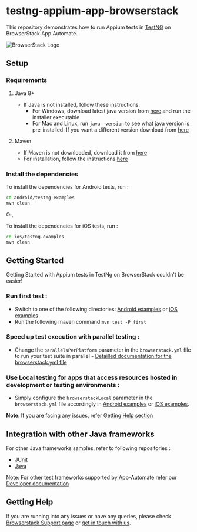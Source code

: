 # testng-appium-app-browserstack

This repository demonstrates how to run Appium tests in [TestNG](http://testng.org) on BrowserStack App Automate.

![BrowserStack Logo](https://d98b8t1nnulk5.cloudfront.net/production/images/layout/logo-header.png?1469004780)

## Setup

### Requirements

1. Java 8+

    - If Java is not installed, follow these instructions:
        - For Windows, download latest java version from [here](https://java.com/en/download/) and run the installer executable
        - For Mac and Linux, run `java -version` to see what java version is pre-installed. If you want a different version download from [here](https://java.com/en/download/)

2. Maven
   - If Maven is not downloaded, download it from [here](https://maven.apache.org/download.cgi)
   - For installation, follow the instructions [here](https://maven.apache.org/install.html)

### Install the dependencies

To install the dependencies for Android tests, run :
```sh
cd android/testng-examples
mvn clean
```

Or,

To install the dependencies for iOS tests, run :

```sh
cd ios/testng-examples
mvn clean
```

## Getting Started

Getting Started with Appium tests in TestNg on BrowserStack couldn't be easier!

### **Run first test :**

- Switch to one of the following directories: [Android examples](android/testng-examples) or [iOS examples](ios/testng-examples)
- Run the following maven command `mvn test -P first`

### **Speed up test execution with parallel testing :**

- Change the `parallelsPerPlatform` parameter in the `browserstack.yml` file to run your test suite in parallel - [Detailled documentation for the browserstack.yml file](https://www.browserstack.com/docs/automate/selenium/browserstack-sdk/core-concepts#sdk-configuration-file)

### **Use Local testing for apps that access resources hosted in development or testing environments :**

- Simply configure the `browserstackLocal` parameter in the `browserstack.yml` file accordingly in [Android examples](android/testng-examples/) or [iOS examples](ios/testng-examples/).


**Note**: If you are facing any issues, refer [Getting Help section](#Getting-Help)

## Integration with other Java frameworks

For other Java frameworks samples, refer to following repositories :

- [JUnit](https://github.com/browserstack/junit-appium-app-browserstack)
- [Java](https://github.com/browserstack/java-appium-app-browserstack)

Note: For other test frameworks supported by App-Automate refer our [Developer documentation](https://www.browserstack.com/docs/)

## Getting Help

If you are running into any issues or have any queries, please check [Browserstack Support page](https://www.browserstack.com/support/app-automate) or [get in touch with us](https://www.browserstack.com/contact?ref=help).